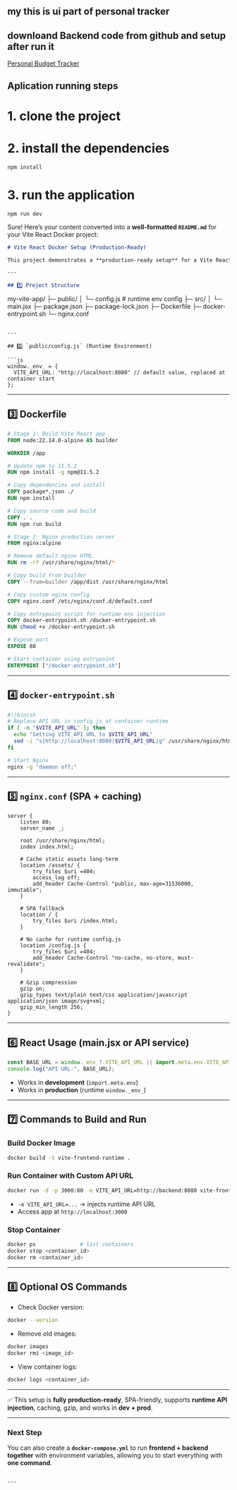 ## my this is ui part of personal tracker 

## downloand Backend code from github and setup after run it
[Personal Budget Tracker ](https://github.com/sreenivas86/Personal-Expense-Tracker)

##      Aplication running steps 


# 1. clone the project 
# 2. install the dependencies 
````
npm install 
````
# 3. run the application
````
npm run dev

````
Sure! Here’s your content converted into a **well-formatted `README.md`** for your Vite React Docker project:

```markdown
# Vite React Docker Setup (Production-Ready)

This project demonstrates a **production-ready setup** for a Vite React app using Docker, Node 22.14.0, npm 11.5.2, runtime API injection, and Nginx. It supports **SPA routing, caching, gzip compression**, and works in both **development** and **production**.

---

## 1️⃣ Project Structure

```

my-vite-app/
├─ public/
│  └─ config.js       # runtime env config
├─ src/
│  └─ main.jsx
├─ package.json
├─ package-lock.json
├─ Dockerfile
├─ docker-entrypoint.sh
└─ nginx.conf

````

---

## 2️⃣ `public/config.js` (Runtime Environment)

```js
window._env_ = {
  VITE_API_URL: "http://localhost:8080" // default value, replaced at container start
};
````

---

## 3️⃣ Dockerfile

```dockerfile
# Stage 1: Build Vite React app
FROM node:22.14.0-alpine AS builder

WORKDIR /app

# Update npm to 11.5.2
RUN npm install -g npm@11.5.2

# Copy dependencies and install
COPY package*.json ./
RUN npm install

# Copy source code and build
COPY . .
RUN npm run build

# Stage 2: Nginx production server
FROM nginx:alpine

# Remove default nginx HTML
RUN rm -rf /usr/share/nginx/html/*

# Copy build from builder
COPY --from=builder /app/dist /usr/share/nginx/html

# Copy custom nginx config
COPY nginx.conf /etc/nginx/conf.d/default.conf

# Copy entrypoint script for runtime env injection
COPY docker-entrypoint.sh /docker-entrypoint.sh
RUN chmod +x /docker-entrypoint.sh

# Expose port
EXPOSE 80

# Start container using entrypoint
ENTRYPOINT ["/docker-entrypoint.sh"]
```

---

## 4️⃣ `docker-entrypoint.sh`

```bash
#!/bin/sh
# Replace API URL in config.js at container runtime
if [ -n "$VITE_API_URL" ]; then
  echo "Setting VITE_API_URL to $VITE_API_URL"
  sed -i "s|http://localhost:8080|$VITE_API_URL|g" /usr/share/nginx/html/config.js
fi

# Start Nginx
nginx -g "daemon off;"
```

---

## 5️⃣ `nginx.conf` (SPA + caching)

```nginx
server {
    listen 80;
    server_name _;

    root /usr/share/nginx/html;
    index index.html;

    # Cache static assets long-term
    location /assets/ {
        try_files $uri =404;
        access_log off;
        add_header Cache-Control "public, max-age=31536000, immutable";
    }

    # SPA fallback
    location / {
        try_files $uri /index.html;
    }

    # No cache for runtime config.js
    location /config.js {
        try_files $uri =404;
        add_header Cache-Control "no-cache, no-store, must-revalidate";
    }

    # Gzip compression
    gzip on;
    gzip_types text/plain text/css application/javascript application/json image/svg+xml;
    gzip_min_length 256;
}
```

---

## 6️⃣ React Usage (main.jsx or API service)

```js
const BASE_URL = window._env_?.VITE_API_URL || import.meta.env.VITE_API_URL;
console.log("API URL:", BASE_URL);
```

* Works in **development** (`import.meta.env`)
* Works in **production** (runtime `window._env_`)

---

## 7️⃣ Commands to Build and Run

### Build Docker Image

```bash
docker build -t vite-frontend-runtime .
```

### Run Container with Custom API URL

```bash
docker run -d -p 3000:80 -e VITE_API_URL=http://backend:8080 vite-frontend-runtime
```

* `-e VITE_API_URL=...` → injects runtime API URL
* Access app at `http://localhost:3000`

### Stop Container

```bash
docker ps              # list containers
docker stop <container_id>
docker rm <container_id>
```

---

## 8️⃣ Optional OS Commands

* Check Docker version:

```bash
docker --version
```

* Remove old images:

```bash
docker images
docker rmi <image_id>
```

* View container logs:

```bash
docker logs <container_id>
```

---

✅ This setup is **fully production-ready**, SPA-friendly, supports **runtime API injection**, caching, gzip, and works in **dev + prod**.

---

### Next Step

You can also create a **`docker-compose.yml`** to run **frontend + backend together** with environment variables, allowing you to start everything with **one command**.

```

---

```
